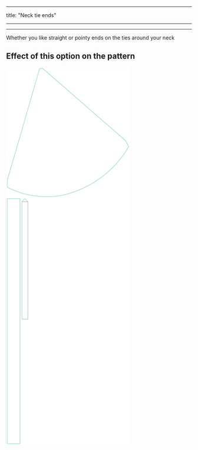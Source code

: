 ***

title: "Neck tie ends"

***

***

Whether you like straight or pointy ends on the ties around your neck

## Effect of this option on the pattern

![This image shows the effect of this option by superimposing several variants that have a different value for this option](bee_necktieends_sample.svg "Effect of this option on the pattern")
